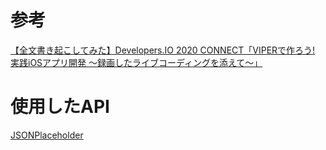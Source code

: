 # 参考
[【全文書き起こしてみた】Developers.IO 2020 CONNECT「VIPERで作ろう! 実践iOSアプリ開発 〜録画したライブコーディングを添えて〜」](https://dev.classmethod.jp/articles/developers-io-2020-viper-architecture/)

# 使用したAPI
[JSONPlaceholder](https://jsonplaceholder.typicode.com/posts)
